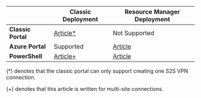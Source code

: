 |  | **Classic Deployment**  | **Resource Manager Deployment** |
|----------------------------------------|--------------|----------------------|
| **Classic Portal**                     |[Article*](../articles/vpn-gateway/vpn-gateway-site-to-site-create.md) |  Not Supported |
| **Azure Portal**                       | Supported               | [Article](vpn-gateway-howto-site-to-site-resource-manager-portal.md)|
| **PowerShell**               |[Article+](..articles/vpn-gateway/vpn-gateway-multi-site.md)          | [Article](..articles/vpn-gateway/vpn-gateway-create-site-to-site-rm-powershell.md)| 

(*) denotes that the classic portal can only support creating one S2S VPN connection.

(+) denotes that this article is written for multi-site connections.
